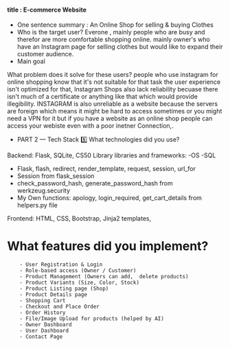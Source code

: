 #### title :               E-commerce Website
- One sentence summary : An Online Shop for selling & buying Clothes
- Who is the target user? Everone , mainly people who are busy and therefor are more comfortable shopping online. 
mainly owner's who have an Instagram page for selling clothes but would like to expand their customer audience.
- Main goal

What problem does it solve for these users? people who use instagram for online shopping know that it's not suitable for that task the user experience isn't 
optimized for that, Instagram Shops also lack reliability becuase there isn't much of a certificate or anything like that which would provide illegibility.
INSTAGRAM is also unreliable as a website because the servers are foreign which means it might be 
hard to access sometimes or you might need a VPN for it but if you have a website as an online shop people can access your webiste even with a poor inetner Connection,.
- PART 2 — Tech Stack
5️⃣ What technologies did you use?

Backend: Flask, SQLite, CS50 Library 
libraries and frameworks:
-OS
-SQL
- Flask, flash, redirect, render_template, request, session, url_for
- Session from flask_session 
- check_password_hash, generate_password_hash from werkzeug.security
- My Own functions: 
 apology, login_required, get_cart_details from helpers.py file 


Frontend: HTML, CSS, Bootstrap, Jinja2 templates, 

# What features did you implement?
        - User Registration & Login
        - Role-based access (Owner / Customer)
        - Product Management (Owners can add,  delete products)
        - Product Variants (Size, Color, Stock)
        - Product Listing page (Shop)
        - Product Details page
        - Shopping Cart
        - Checkout and Place Order
        - Order History
        - File/Image Upload for products (helped by AI)
        - Owner Dashboard
        - User Dashboard
        - Contact Page
